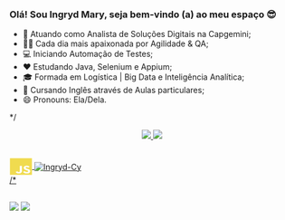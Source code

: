 ### Olá! Sou Ingryd Mary, seja bem-vindo (a) ao meu espaço 😎   

- 💼 Atuando como Analista de Soluções Digitais na Capgemini;
- 👩‍💻 Cada dia mais apaixonada por Agilidade & QA;
- 💻 Iniciando Automação de Testes;
- ❤️ Estudando Java, Selenium e Appium;
- 🎓 Formada em Logística | Big Data e Inteligência Analítica;
- 📖 Cursando Inglês através de Aulas particulares;
- 😄 Pronouns: Ela/Dela.

*/<div align="center">
  <a href="https://github.com/maryingryd">
  <img height="180em" src="https://github-readme-stats.vercel.app/api?username=maryingryd&show_icons=true&theme=radical&include_all_commits=true&count_private=true"/>
  <img height="180em" src="https://github-readme-stats.vercel.app/api/top-langs/?username=maryingryd&layout=compact&langs_count=7&theme=radical"/>
</div>
  
<div style="display: inline_block"><br>
  <img align="center" alt="Ingryd-Js" height="30" width="40" src="https://raw.githubusercontent.com/devicons/devicon/master/icons/javascript/javascript-plain.svg">
  <img align="center" alt="Ingryd-Cy" height="30" width="60" src="https://miro.medium.com/max/600/1*liFVAWAgD-TrAQjbxsVBcA.png">
</div>
 /*
  
  ##
 
<div> 
  <a href = "mailto:ingrydmary28@hotmail.com"><img src="https://img.shields.io/badge/Microsoft_Outlook-0078D4?style=for-the-badge&logo=microsoft-outlook&logoColor=white" target="_blank"></a>
  <a href="https://www.linkedin.com/in/maryingryd" target="_blank"><img src="https://img.shields.io/badge/-LinkedIn-%230077B5?style=for-the-badge&logo=linkedin&logoColor=white" target="_blank"></a>     
</div>
 
  
  
